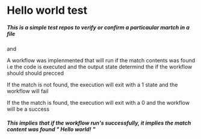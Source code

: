 # Hello world test 

##### This is a simple test repos to verify or confirm a particaular  martch in a file 
and 

A workflow was implenmented that will run if the match contents was found i.e the code is executed and the output state 
determind the if the workflow should should precced 

If the match is not found, the execution will exit with a 1 state and the workflow will fail 

If the the match is found, the execution will exit with a 0 and the workflow will be a success

##### This implies that if the workflow run's successfully, it implies the match content was found " Hello world! "
